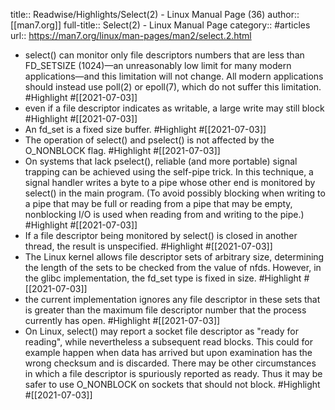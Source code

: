 title:: Readwise/Highlights/Select(2) - Linux Manual Page (36)
author:: [[man7.org]]
full-title:: Select(2) - Linux Manual Page
category:: #articles
url:: https://man7.org/linux/man-pages/man2/select.2.html

- select() can monitor only file descriptors numbers that
       are less than FD_SETSIZE (1024)—an unreasonably low limit for
       many modern applications—and this limitation will not change.
       All modern applications should instead use poll(2) or epoll(7),
       which do not suffer this limitation. #Highlight #[[2021-07-03]]
- even if a file descriptor indicates as writable, a large
              write may still block #Highlight #[[2021-07-03]]
- An fd_set is a fixed size buffer. #Highlight #[[2021-07-03]]
- The operation of select() and pselect() is not affected by the
       O_NONBLOCK flag. #Highlight #[[2021-07-03]]
- On systems that lack pselect(), reliable (and more portable)
       signal trapping can be achieved using the self-pipe trick.  In
       this technique, a signal handler writes a byte to a pipe whose
       other end is monitored by select() in the main program.  (To
       avoid possibly blocking when writing to a pipe that may be full
       or reading from a pipe that may be empty, nonblocking I/O is used
       when reading from and writing to the pipe.) #Highlight #[[2021-07-03]]
- If a file descriptor being monitored by select() is closed in
       another thread, the result is unspecified. #Highlight #[[2021-07-03]]
- The Linux kernel allows file descriptor sets of arbitrary size,
       determining the length of the sets to be checked from the value
       of nfds.  However, in the glibc implementation, the fd_set type
       is fixed in size. #Highlight #[[2021-07-03]]
- the current implementation ignores any file
       descriptor in these sets that is greater than the maximum file
       descriptor number that the process currently has open. #Highlight #[[2021-07-03]]
- On Linux, select() may report a socket file descriptor as "ready
       for reading", while nevertheless a subsequent read blocks.  This
       could for example happen when data has arrived but upon
       examination has the wrong checksum and is discarded.  There may
       be other circumstances in which a file descriptor is spuriously
       reported as ready.  Thus it may be safer to use O_NONBLOCK on
       sockets that should not block. #Highlight #[[2021-07-03]]